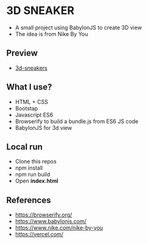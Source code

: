 # 3D SNEAKER

- A small project using BabylonJS to create 3D view
- The idea is from Nike By You

## Preview

- [3d-sneakers](https://3d-sneaker.vercel.app/#)

## What I use?

- HTML + CSS
- Bootstap
- Javascript ES6
- Browserify to build a bundle.js from ES6 JS code
- BabylonJS for 3d view

## Local run

- Clone this repos
- npm install
- npm run build
- Open **index.html**

## References

- https://browserify.org/
- https://www.babylonjs.com/
- https://www.nike.com/nike-by-you
- https://vercel.com/